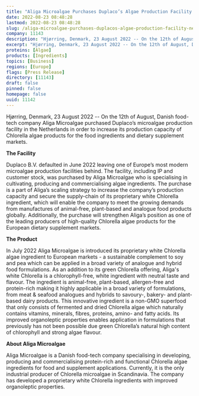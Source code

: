```yaml
---
title: "Aliga Microalgae Purchases Duplaco’s Algae Production Facility In The Netherlands"
date: 2022-08-23 08:48:28
lastmod: 2022-08-23 08:48:28
slug: /aliga-microalgae-purchases-duplacos-algae-production-facility-netherlands
company: 11143
description: "Hjørring, Denmark, 23 August 2022 -- On the 12th of August, Danish food-tech company Aliga Microalgae purchased Duplaco’s microalgae production facility in the Netherlands in order to increase its production capacity of Chlorella algae products for the food ingredients and dietary supplement markets.The Facility"
excerpt: "Hjørring, Denmark, 23 August 2022 -- On the 12th of August, Danish food-tech company Aliga Microalgae purchased Duplaco’s microalgae production facility in the Netherlands in order to increase its production capacity of Chlorella algae products for the food ingredients and dietary supplement markets.The Facility"
proteins: [Algae]
products: [Ingredients]
topics: [Business]
regions: [Europe]
flags: [Press Release]
directory: [11143]
draft: false
pinned: false
homepage: false
uuid: 11142
---
```

<p>Hjørring, Denmark, 23 August 2022 -- On the 12th of August, Danish food-tech company Aliga Microalgae purchased Duplaco’s microalgae production facility in the Netherlands in order to increase its production capacity of Chlorella algae products for the food ingredients and dietary supplement markets.</p>
<p><strong>The Facility</strong></p>
<p>Duplaco B.V. defaulted in June 2022 leaving one of Europe’s most modern microalgae production facilities behind. The facility, including IP and customer stock, was purchased by Aliga Microalgae who is specialising in cultivating, producing and commercialising algae ingredients. The purchase is a part of Aliga’s scaling strategy to increase the company’s production capacity and secure the supply-chain of its proprietary white Chlorella ingredient, which will enable the company to meet the growing demands from manufactures of animal-free, plant-based and analogue food products globally. Additionally, the purchase will strengthen Aliga’s position as one of the leading producers of high-quality Chlorella algae products for the European dietary supplement markets.</p>
<p><strong>The Product</strong></p>
<p>In July 2022 Aliga Microalgae is introduced its proprietary white Chlorella algae ingredient to European markets - a sustainable complement to soy and pea which can be applied in a broad variety of analogue and hybrid food formulations. As an addition to its green Chlorella offering, Aliga's white Chlorella is a chlorophyll-free, white ingredient with neutral taste and flavour. The ingredient is animal-free, plant-based, allergen-free and protein-rich making it highly applicable in a broad variety of formulations, from meat & seafood analogues and hybrids to savoury-, bakery- and plant-based dairy products. This innovative ingredient is a non-GMO superfood that only consists of fermented and dried Chlorella algae which naturally contains vitamins, minerals, fibres, proteins, amino- and fatty acids. Its improved organoleptic properties enables application in formulations that previously has not been possible due green Chlorella’s natural high content of chlorophyll and strong algae flavour.</p>
<p><strong>About Aliga Microalgae</strong></p>
<p>Aliga Microalgae is a Danish food-tech company specialising in developing, producing and commercialising protein-rich and functional Chlorella algae ingredients for food and supplement applications. Currently, it is the only industrial producer of Chlorella microalgae in Scandinavia. The company has developed a proprietary white Chlorella ingredients with improved organoleptic properties.</p>
